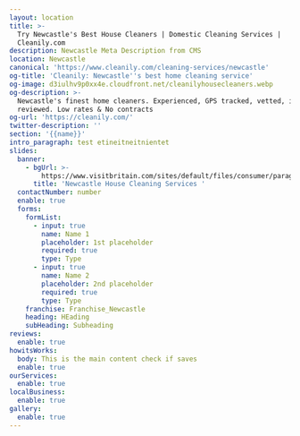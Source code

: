 ```yaml
---
layout: location
title: >-
  Try Newcastle's Best House Cleaners | Domestic Cleaning Services |
  Cleanily.com
description: Newcastle Meta Description from CMS
location: Newcastle
canonical: 'https://www.cleanily.com/cleaning-services/newcastle'
og-title: 'Cleanily: Newcastle''s best home cleaning service'
og-image: d3iulhv9p0xx4e.cloudfront.net/cleanilyhousecleaners.webp
og-description: >-
  Newcastle's finest home cleaners. Experienced, GPS tracked, vetted, insured,
  reviewed. Low rates & No contracts
og-url: 'https://cleanily.com/'
twitter-description: ''
section: '{{name}}'
intro_paragraph: test etineitneitnientet
slides:
  banner:
    - bgUrl: >-
        https://www.visitbritain.com/sites/default/files/consumer/paragraphs-bundles/image-header-with-text/glasgow_clyde_arc_vb34161123.jpg
      title: 'Newcastle House Cleaning Services '
  contactNumber: number
  enable: true
  forms:
    formList:
      - input: true
        name: Name 1
        placeholder: 1st placeholder
        required: true
        type: Type
      - input: true
        name: Name 2
        placeholder: 2nd placeholder
        required: true
        type: Type
    franchise: Franchise_Newcastle
    heading: HEading
    subHeading: Subheading
reviews:
  enable: true
howitsWorks:
  body: This is the main content check if saves
  enable: true
ourServices:
  enable: true
localBusiness:
  enable: true
gallery:
  enable: true
---
```


